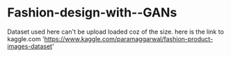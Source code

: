 # Fashion-design-with--GANs

Dataset used here can't be upload loaded coz of the size. here is the link to kaggle.com 'https://www.kaggle.com/paramaggarwal/fashion-product-images-dataset'
